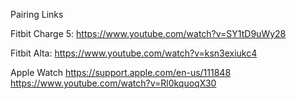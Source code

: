 Pairing Links

Fitbit Charge 5: https://www.youtube.com/watch?v=SY1tD9uWy28

Fitbit Alta: https://www.youtube.com/watch?v=ksn3exiukc4


Apple Watch
https://support.apple.com/en-us/111848
https://www.youtube.com/watch?v=Rl0kquoqX30
